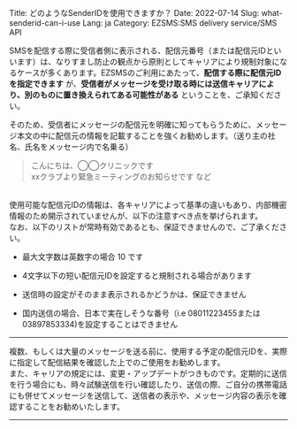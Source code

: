 Title: どのようなSenderIDを使用できますか？
Date: 2022-07-14
Slug: what-senderid-can-i-use
Lang: ja
Category: EZSMS:SMS delivery service/SMS API

SMSを配信する際に受信者側に表示される、配信元番号（または配信元IDといいます）は、なりすまし防止の観点から原則としてキャリアにより規制対象になるケースが多くあります。EZSMSのご利用にあたって、**配信する際に配信元IDを指定できます** が、**受信者がメッセージを受け取る時には送信キャリアにより、別のものに置き換えられてある可能性がある** ということを、ご承知ください。<br>

そのため、受信者にメッセージの配信元を明確に知ってもらうために、メッセージ本文の中に配信元の情報を記載することを強くお勧めします。（送り主の社名、氏名をメッセージ内で名乗る）<br>
> こんにちは、◯◯クリニックです<br>
> xxクラブより緊急ミーティングのお知らせです
など
<br>
使用可能な配信元IDの情報は、各キャリアによって基準の違いもあり、内部機密情報のため開示されていませんが、以下の注意すべき点を挙げられます。<br>
なお、以下のリストが常時有効であるとも、保証できませんので、ご了承ください。

* 最大文字数は英数字の場合 10 です

* 4文字以下の短い配信元IDを設定すると規制される場合があります

* 送信時の設定がそのまま表示されるかどうかは、保証できません

* 国内送信の場合、日本で実在しそうな番号（i.e 08011223455または03897853334)を設定することはできません

***
複数、もしくは大量のメッセージを送る前に、使用する予定の配信元IDを、実際に指定して配信結果を確認した上でのご使用をお勧めします。<br>
また、キャリアの規定には、変更・アップデートがつきものです。定期的に送信を行う場合にも、時々試験送信を行い確認したり、送信の際、ご自分の携帯電話にも併せてメッセージを送信して、送信者の表示や、メッセージ内容の表示を確認することをお勧めいたします。
***
